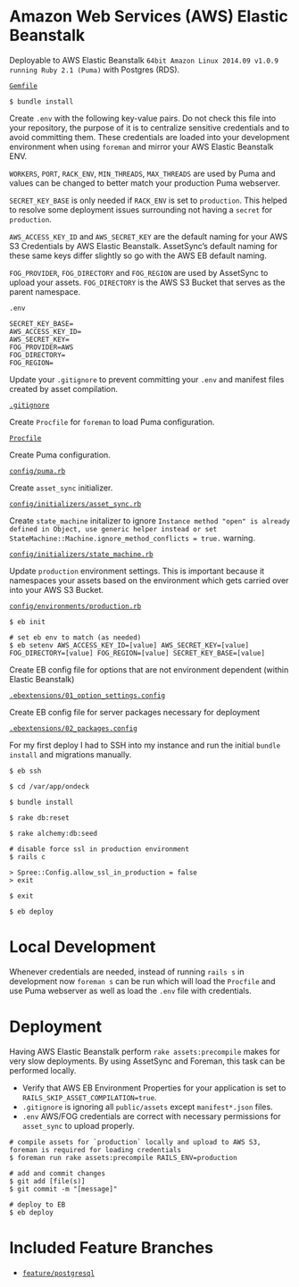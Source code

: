 # Amazon Web Services (AWS) Elastic Beanstalk

Deployable to AWS Elastic Beanstalk `64bit Amazon Linux 2014.09 v1.0.9 running Ruby 2.1 (Puma)` with Postgres (RDS).

[`Gemfile`](https://github.com/shoppuparty/spree-alchemy-example/blob/feature/aws-elastic-beanstalk/Gemfile#L51-L54)

```
$ bundle install
```

Create `.env` with the following key-value pairs. Do not check this file into your repository, the purpose of it is to centralize sensitive credentials and to avoid committing them. These credentials are loaded into your development environment when using `foreman` and mirror your AWS Elastic Beanstalk ENV.

`WORKERS`, `PORT`, `RACK_ENV`, `MIN_THREADS`, `MAX_THREADS` are used by Puma and values can be changed to better match your production Puma webserver.

`SECRET_KEY_BASE` is only needed if `RACK_ENV` is set to `production`. This helped to resolve some deployment issues surrounding not having a `secret` for `production`.

`AWS_ACCESS_KEY_ID` and `AWS_SECRET_KEY` are the default naming for your AWS S3 Credentials by AWS Elastic Beanstalk. AssetSync’s default naming for these same keys differ slightly so go with the AWS EB default naming.

`FOG_PROVIDER`, `FOG_DIRECTORY` and `FOG_REGION` are used by AssetSync to upload your assets. `FOG_DIRECTORY` is the AWS S3 Bucket that serves as the parent namespace.

`.env`

```
SECRET_KEY_BASE=
AWS_ACCESS_KEY_ID=
AWS_SECRET_KEY=
FOG_PROVIDER=AWS
FOG_DIRECTORY=
FOG_REGION=
```

Update your `.gitignore` to prevent committing your `.env` and manifest files created by asset compilation.

[`.gitignore`](https://github.com/shoppuparty/spree-alchemy-example/blob/feature/aws-elastic-beanstalk/.gitignore#L23-L27)

Create `Procfile` for `foreman` to load Puma configuration.

[`Procfile`](https://github.com/shoppuparty/spree-alchemy-example/blob/feature/aws-elastic-beanstalk/Procfile#L1)

Create Puma configuration.

[`config/puma.rb`](https://github.com/shoppuparty/spree-alchemy-example/blob/feature/aws-elastic-beanstalk/config/puma.rb#L1-L2)

Create `asset_sync` initializer.

[`config/initializers/asset_sync.rb`](https://github.com/shoppuparty/spree-alchemy-example/blob/feature/aws-elastic-beanstalk/config/initializers/asset_sync.rb#L1-L28)

Create `state_machine` initalizer to ignore `Instance method "open" is already defined in Object, use generic helper instead or set StateMachine::Machine.ignore_method_conflicts = true.` warning.

[`config/initializers/state_machine.rb`](https://github.com/shoppuparty/spree-alchemy-example/blob/feature/aws-elastic-beanstalk/config/initializers/state_machine.rb#L1)

Update `production` environment settings. This is important because it namespaces your assets based on the environment which gets carried over into your AWS S3 Bucket.

[`config/environments/production.rb`](https://github.com/shoppuparty/spree-alchemy-example/blob/feature/aws-elastic-beanstalk/config/environments/production.rb#L79-L80)

```
$ eb init

# set eb env to match (as needed)
$ eb setenv AWS_ACCESS_KEY_ID=[value] AWS_SECRET_KEY=[value] FOG_DIRECTORY=[value] FOG_REGION=[value] SECRET_KEY_BASE=[value]
```
Create EB config file for options that are not environment dependent (within Elastic Beanstalk)

[`.ebextensions/01_option_settings.config`](https://github.com/shoppuparty/spree-alchemy-example/blob/feature/aws-elastic-beanstalk/.ebextensions/01_option_settings.config#L1-L19)

Create EB config file for server packages necessary for deployment

[`.ebextensions/02_packages.config`](https://github.com/shoppuparty/spree-alchemy-example/blob/feature/aws-elastic-beanstalk/.ebextensions/02_packages.config#L1-L4)

For my first deploy I had to SSH into my instance and run the initial `bundle install` and migrations manually.

```
$ eb ssh

$ cd /var/app/ondeck

$ bundle install

$ rake db:reset

$ rake alchemy:db:seed

# disable force ssl in production environment
$ rails c

> Spree::Config.allow_ssl_in_production = false
> exit

$ exit

$ eb deploy
```

# Local Development

Whenever credentials are needed, instead of running `rails s` in development now `foreman s` can be run which will load the `Procfile` and use Puma webserver as well as load the `.env` file with credentials.


# Deployment

Having AWS Elastic Beanstalk perform `rake assets:precompile` makes for very slow deployments. By using AssetSync and Foreman, this task can be performed locally. 

- Verify that AWS EB Environment Properties for your application is set to `RAILS_SKIP_ASSET_COMPILATION=true`.
- `.gitignore` is ignoring all `public/assets` except `manifest*.json` files.
- `.env` AWS/FOG credentials are correct with necessary permissions for `asset_sync` to upload properly.

```
# compile assets for `production` locally and upload to AWS S3, foreman is required for loading credentials
$ foreman run rake assets:precompile RAILS_ENV=production

# add and commit changes
$ git add [file(s)]
$ git commit -m "[message]"

# deploy to EB
$ eb deploy
```


# Included Feature Branches

- [`feature/postgresql`](https://github.com/shoppuparty/spree-alchemy-example/tree/feature/postgresql)

